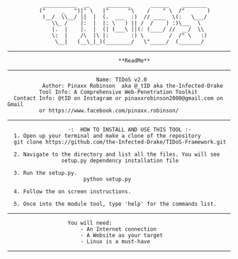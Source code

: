 
               ___________  __     ________      ______    ________  
              ("     _   ")|" \   |"      "\    /    " \  /"       ) 
               )__/  \\__/ ||  |  (.  ___  :)  // ____  \(:   \___/  
                  \\_ /    |:  |  |: \   ) || /  /    ) :)\___  \    
                  |.  |    |.  |  (| (___\ ||(: (____/ //  __/  \\   
                  \:  |    /\  |\ |:       :) \        /  /" \   :)  
                   \__|   (__\_|_)(________/   \"_____/  (_______/   
                                                        
------------------------------------------------------------------------------------
                                       **ReadMe**
------------------------------------------------------------------------------------
                                Name: TIDoS v2.0
               Author: Pinaxx Robinson  aka @_tID aka the-Infected-Drake
	          Tool Info: A Comprehensive Web-Penetration Toolkit 
      Contact Info: @tID on Instagram or pinaxxrobinson2000@gmail.com on Gmail
	          or https://www.facebook.com/pinaxx.robinson/
------------------------------------------------------------------------------------
                       -:  HOW TO INSTALL AND USE THIS TOOL :-
	  1. Open up your terminal and make a clone of the repository
	  git clone https://github.com/the-Infected-Drake/TIDoS-Framework.git
	  
	  2. Navigate to the directory and list all the files. You will see 
	                 setup.py dependency installation file
	  
	  3. Run the setup.py.
	                        python setup.py
				
	  4. Follow the on screen instructions.
	  
	  5. Once into the module tool, type 'help' for the commands list.
------------------------------------------------------------------------------------
                       You will need:
                           - An Internet connection
                           - A Website as your target    
                           - Linux is a must-have
------------------------------------------------------------------------------------
